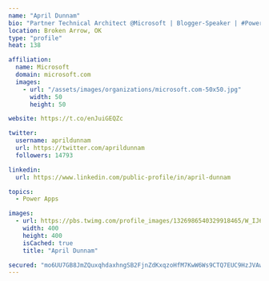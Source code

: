 ```yaml
---
name: "April Dunnam"
bio: "Partner Technical Architect @Microsoft | Blogger-Speaker | #PowerApps, #PowerAutomate, #Office365, #SharePoint | #WIT | #Karaoke Queen"
location: Broken Arrow, OK
type: "profile"
heat: 138

affiliation:
  name: Microsoft
  domain: microsoft.com
  images:
    - url: "/assets/images/organizations/microsoft.com-50x50.jpg"
      width: 50
      height: 50

website: https://t.co/enJuiGEQZc

twitter:
  username: aprildunnam
  url: https://twitter.com/aprildunnam
  followers: 14793

linkedin:
  url: https://www.linkedin.com/public-profile/in/april-dunnam

topics:
  - Power Apps

images:
  - url: https://pbs.twimg.com/profile_images/1326986540329918465/W_IJ6Ih2_400x400.jpg
    width: 400
    height: 400
    isCached: true
    title: "April Dunnam"

secured: "mo6UU7GB8JmZQuxqhdaxhngSB2FjnZdKxqzoHfM7KwW6Ws9CTQ7EUC9HzJVAwKFUVYs7hkQgMmjLgNdKzjtJvDxqdq5Im+Efw8lUTJiOSxAQSdkOzYvvpNwxCZeYeFO+qiDcYsydcWsbmELv3+JSoi+Q3LvV7RaQjrP6vUu7+g7v3JtOPbdkX022KQwXFxuY/0Aw1MPYP9OWu+727aN48Tf5Qe29MdUYTu7F9NWwaNDikyFyW3wARNufENGcci/E1Q0Aogww7ETxrbyKseyjxQquc2iZAnPnbaYoukAb0Ryu1EbtMIBkAHndYL2En1ln3Uot1pq1pBSqL29kI9tXsJeZ9MTxsx8nAXQqU9lNVqxGemBZxkkV5EJV63iQNIz4i3Zqd69qL4ZSdvEpyDiBiCknD0PHmxfSlC4DSBzdhlE=;iHJ/uHa7XEL5MCAmUSHkwA=="
---
```



